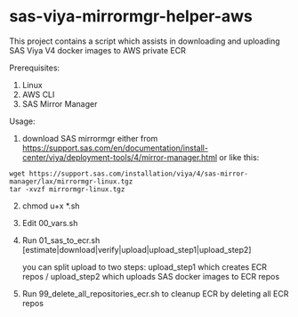 # sas-viya-mirrormgr-helper-aws
This project contains a script which assists in downloading and uploading SAS Viya V4 docker images to AWS private ECR

Prerequisites:
1. Linux
2. AWS CLI
3. SAS Mirror Manager



Usage:

1. download SAS mirrormgr either from https://support.sas.com/en/documentation/install-center/viya/deployment-tools/4/mirror-manager.html or like this:
```
wget https://support.sas.com/installation/viya/4/sas-mirror-manager/lax/mirrormgr-linux.tgz
tar -xvzf mirrormgr-linux.tgz
```

2. chmod u+x *.sh
3. Edit 00_vars.sh
4. Run 01_sas_to_ecr.sh [estimate|download|verify|upload|upload_step1|upload_step2]

   you can split upload to two steps: upload_step1 which creates ECR repos / upload_step2 which uploads SAS docker images to ECR repos

5. Run 99_delete_all_repositories_ecr.sh to cleanup ECR by deleting all ECR repos


